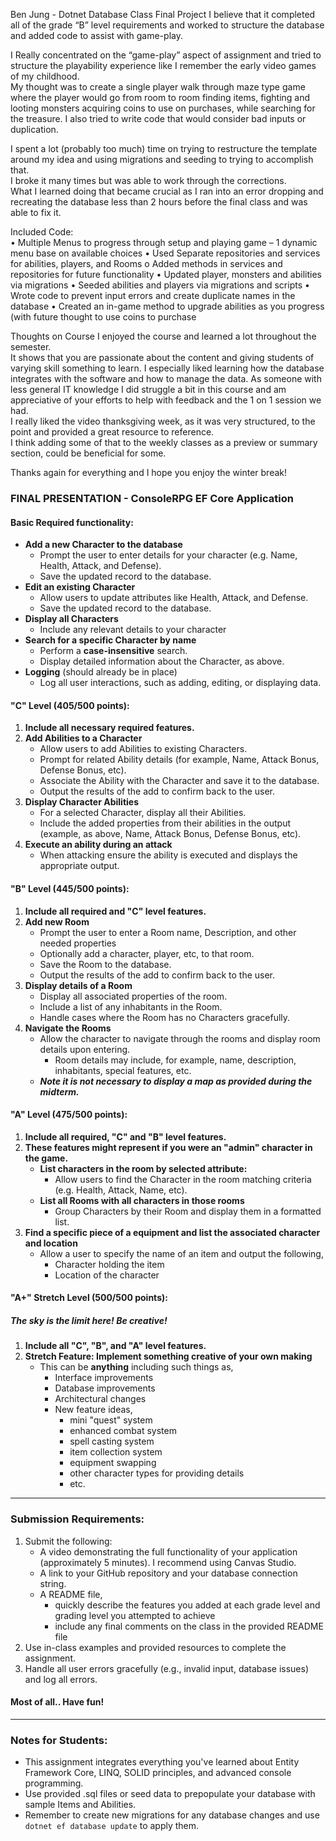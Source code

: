 ﻿
Ben Jung  - Dotnet Database Class Final Project
I believe that it completed all of the grade “B” level requirements and worked to structure the database and added code to assist with game-play.

I Really concentrated on the “game-play” aspect of assignment and tried to structure the playability experience like I remember the early video games of my childhood.  
My thought was to create a single player walk through maze type game where the player would go from room to room finding items,
fighting and looting monsters acquiring coins to use on purchases, while searching for the treasure.
I also tried to write code that would consider bad inputs or duplication.  

I spent a lot (probably too much) time on trying to restructure the template around my idea and using migrations and seeding to trying to accomplish that.  
I broke it many times but was able to work through the corrections.  
What I learned doing that became crucial as I ran into an error dropping and recreating the database less than 2 hours before the final class and was able to fix it.

Included Code:   
•	Multiple Menus to progress through setup and playing game – 1 dynamic menu base on available choices
•	Used Separate repositories and services for abilities, players, and Rooms
	o	Added methods in services and repositories for future functionality
•	Updated player, monsters and abilities via migrations 
•	Seeded abilities and players via migrations and scripts
•	Wrote code to prevent input errors and create duplicate names in the database
•	Created an in-game method to upgrade abilities as you progress (with future thought to use coins to purchase

Thoughts on Course
I enjoyed the course and learned a lot throughout the semester.  
It shows that you are passionate about the content and giving students of varying skill something to learn. 
I especially liked learning how the database integrates with the software and how to manage the data.
As someone with less general IT knowledge I did struggle a bit in this course and am appreciative of your efforts 
to help with feedback and the 1 on 1 session we had.  
I really liked the video thanksgiving week, as it was very structured, to the point and provided a great resource to reference.  
I think adding some of that to the weekly classes as a preview or summary section, could be beneficial for some. 

Thanks again for everything and I hope you enjoy the winter break!





### FINAL PRESENTATION - ConsoleRPG EF Core Application

#### Basic Required functionality:
- **Add a new Character to the database**
  - Prompt the user to enter details for your character (e.g. Name, Health, Attack, and Defense).
  - Save the updated record to the database.
- **Edit an existing Character**
  - Allow users to update attributes like Health, Attack, and Defense.
  - Save the updated record to the database.
- **Display all Characters**
  - Include any relevant details to your character
- **Search for a specific Character by name**
  - Perform a **case-insensitive** search.
  - Display detailed information about the Character, as above.
- **Logging** (should already be in place)
  - Log all user interactions, such as adding, editing, or displaying data.

#### **"C" Level (405/500 points):**
1. **Include all necessary required features.**
2. **Add Abilities to a Character**
   - Allow users to add Abilities to existing Characters.
   - Prompt for related Ability details (for example, Name, Attack Bonus, Defense Bonus, etc).
   - Associate the Ability with the Character and save it to the database.
   - Output the results of the add to confirm back to the user.
3. **Display Character Abilities**
   - For a selected Character, display all their Abilities.  
   - Include the added properties from their abilities in the output (example, as above, Name, Attack Bonus, Defense Bonus, etc).
4. **Execute an ability during an attack**
   - When attacking ensure the ability is executed and displays the appropriate output.

#### **"B" Level (445/500 points):**
1. **Include all required and "C" level features.**
2. **Add new Room**  
   - Prompt the user to enter a Room name, Description, and other needed properties
   - Optionally add a character, player, etc, to that room.
   - Save the Room to the database.
   - Output the results of the add to confirm back to the user.
3. **Display details of a Room**  
   - Display all associated properties of the room.
   - Include a list of any inhabitants in the Room.  
   - Handle cases where the Room has no Characters gracefully.
4. **Navigate the Rooms**
   - Allow the character to navigate through the rooms and display room details upon entering.
      - Room details may include, for example, name, description, inhabitants, special features, etc.
   - ***Note it is not necessary to display a map as provided during the midterm.***

#### **"A" Level (475/500 points):**
1. **Include all required, "C" and "B" level features.**
2. **These features might represent if you were an "admin" character in the game.**
   - **List characters in the room by selected attribute:**  
     - Allow users to find the Character in the room matching criteria (e.g. Health, Attack, Name, etc).
   - **List all Rooms with all characters in those rooms**  
     - Group Characters by their Room and display them in a formatted list.
3. **Find a specific piece of a equipment and list the associated character and location**
   - Allow a user to specify the name of an item and output the following,
      - Character holding the item
      - Location of the character

#### **"A+" Stretch Level (500/500 points):**
##### The sky is the limit here!  Be creative!
1. **Include all "C", "B", and "A" level features.**
2. **Stretch Feature: Implement something creative of your own making**
   - This can be **anything** including such things as,
      - Interface improvements
      - Database improvements
      - Architectural changes
      - New feature ideas,
         - mini "quest" system
         - enhanced combat system
         - spell casting system
         - item collection system
         - equipment swapping
         - other character types for providing details
         - etc.
---

### Submission Requirements:
1. Submit the following:
   - A video demonstrating the full functionality of your application (approximately 5 minutes).  I recommend using Canvas Studio.
   - A link to your GitHub repository and your database connection string.
   - A README file, 
      - quickly describe the features you added at each grade level and grading level you attempted to achieve
      - include any final comments on the class in the provided README file
2. Use in-class examples and provided resources to complete the assignment.
3. Handle all user errors gracefully (e.g., invalid input, database issues) and log all errors.

#### Most of all.. Have fun!
---

### Notes for Students:
- This assignment integrates everything you've learned about Entity Framework Core, LINQ, SOLID principles, and advanced console programming.
- Use provided .sql files or seed data to prepopulate your database with sample Items and Abilities.
- Remember to create new migrations for any database changes and use `dotnet ef database update` to apply them.
